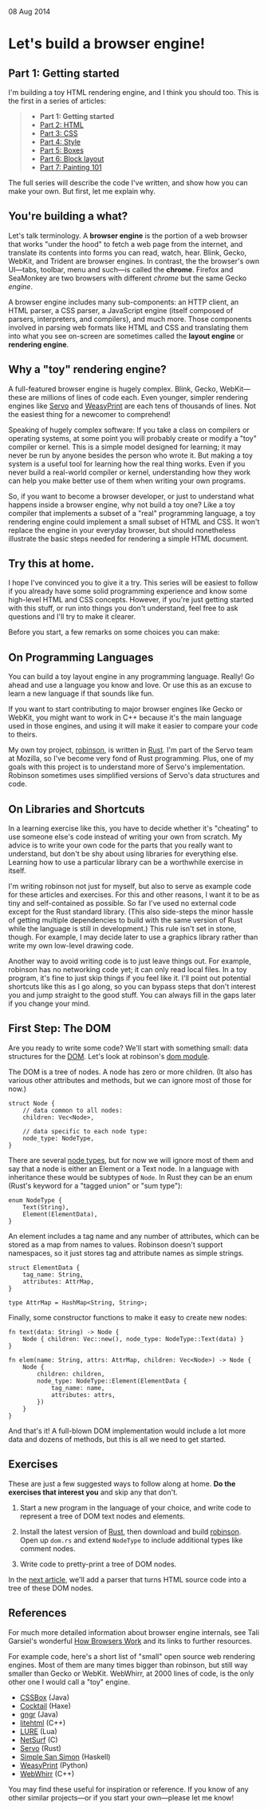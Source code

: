 08 Aug 2014

Let's build a browser engine!
=============================

Part 1: Getting started
-----------------------

I'm building a toy HTML rendering engine, and I think you should too. This is the first in a series of articles:

> *   **Part 1: Getting started**
> *   [Part 2: HTML](/mbrubeck/2014/08/11/toy-layout-engine-2.html)
> *   [Part 3: CSS](/mbrubeck/2014/08/13/toy-layout-engine-3-css.html)
> *   [Part 4: Style](/mbrubeck/2014/08/23/toy-layout-engine-4-style.html)
> *   [Part 5: Boxes](/mbrubeck/2014/09/08/toy-layout-engine-5-boxes.html)
> *   [Part 6: Block layout](/mbrubeck/2014/09/17/toy-layout-engine-6-block.html)
> *   [Part 7: Painting 101](/mbrubeck/2014/11/05/toy-layout-engine-7-painting.html)

The full series will describe the code I've written, and show how you can make your own. But first, let me explain why.

You're building a what?
-----------------------

Let's talk terminology. A **browser engine** is the portion of a web browser that works "under the hood" to fetch a web page from the internet, and translate its contents into forms you can read, watch, hear. Blink, Gecko, WebKit, and Trident are browser engines. In contrast, the the browser's own UI—tabs, toolbar, menu and such—is called the **chrome**. Firefox and SeaMonkey are two browsers with different _chrome_ but the same Gecko _engine_.

A browser engine includes many sub-components: an HTTP client, an HTML parser, a CSS parser, a JavaScript engine (itself composed of parsers, interpreters, and compilers), and much more. Those components involved in parsing web formats like HTML and CSS and translating them into what you see on-screen are sometimes called the **layout engine** or **rendering engine**.

Why a "toy" rendering engine?
-----------------------------

A full-featured browser engine is hugely complex. Blink, Gecko, WebKit—these are millions of lines of code each. Even younger, simpler rendering engines like [Servo](https://github.com/servo/servo/) and [WeasyPrint](http://weasyprint.org/) are each tens of thousands of lines. Not the easiest thing for a newcomer to comprehend!

Speaking of hugely complex software: If you take a class on compilers or operating systems, at some point you will probably create or modify a "toy" compiler or kernel. This is a simple model designed for learning; it may never be run by anyone besides the person who wrote it. But making a toy system is a useful tool for learning how the real thing works. Even if you never build a real-world compiler or kernel, understanding how they work can help you make better use of them when writing your own programs.

So, if you want to become a browser developer, or just to understand what happens inside a browser engine, why not build a toy one? Like a toy compiler that implements a subset of a "real" programming language, a toy rendering engine could implement a small subset of HTML and CSS. It won't replace the engine in your everyday browser, but should nonetheless illustrate the basic steps needed for rendering a simple HTML document.

Try this at home.
-----------------

I hope I've convinced you to give it a try. This series will be easiest to follow if you already have some solid programming experience and know some high-level HTML and CSS concepts. However, if you're just getting started with this stuff, or run into things you don't understand, feel free to ask questions and I'll try to make it clearer.

Before you start, a few remarks on some choices you can make:

On Programming Languages
------------------------

You can build a toy layout engine in any programming language. Really! Go ahead and use a language you know and love. Or use this as an excuse to learn a new language if that sounds like fun.

If you want to start contributing to major browser engines like Gecko or WebKit, you might want to work in C++ because it's the main language used in those engines, and using it will make it easier to compare your code to theirs.

My own toy project, [robinson](https://github.com/mbrubeck/robinson), is written in [Rust](http://www.rust-lang.org/). I'm part of the Servo team at Mozilla, so I've become very fond of Rust programming. Plus, one of my goals with this project is to understand more of Servo's implementation. Robinson sometimes uses simplified versions of Servo's data structures and code.

On Libraries and Shortcuts
--------------------------

In a learning exercise like this, you have to decide whether it's "cheating" to use someone else's code instead of writing your own from scratch. My advice is to write your own code for the parts that you really want to understand, but don't be shy about using libraries for everything else. Learning how to use a particular library can be a worthwhile exercise in itself.

I'm writing robinson not just for myself, but also to serve as example code for these articles and exercises. For this and other reasons, I want it to be as tiny and self-contained as possible. So far I've used no external code except for the Rust standard library. (This also side-steps the minor hassle of getting multiple dependencies to build with the same version of Rust while the language is still in development.) This rule isn't set in stone, though. For example, I may decide later to use a graphics library rather than write my own low-level drawing code.

Another way to avoid writing code is to just leave things out. For example, robinson has no networking code yet; it can only read local files. In a toy program, it's fine to just skip things if you feel like it. I'll point out potential shortcuts like this as I go along, so you can bypass steps that don't interest you and jump straight to the good stuff. You can always fill in the gaps later if you change your mind.

First Step: The DOM
-------------------

Are you ready to write some code? We'll start with something small: data structures for the [DOM](http://dom.spec.whatwg.org/ "Document
Object Model"). Let's look at robinson's [dom module](https://github.com/mbrubeck/robinson/blob/master/src/dom.rs).

The DOM is a tree of nodes. A node has zero or more children. (It also has various other attributes and methods, but we can ignore most of those for now.)

    struct Node {
        // data common to all nodes:
        children: Vec<Node>,
    
        // data specific to each node type:
        node_type: NodeType,
    }

There are several [node types](http://dom.spec.whatwg.org/#dom-node-nodetype), but for now we will ignore most of them and say that a node is either an Element or a Text node. In a language with inheritance these would be subtypes of `Node`. In Rust they can be an enum (Rust's keyword for a "tagged union" or "sum type"):

    enum NodeType {
        Text(String),
        Element(ElementData),
    }

An element includes a tag name and any number of attributes, which can be stored as a map from names to values. Robinson doesn't support namespaces, so it just stores tag and attribute names as simple strings.

    struct ElementData {
        tag_name: String,
        attributes: AttrMap,
    }
    
    type AttrMap = HashMap<String, String>;

Finally, some constructor functions to make it easy to create new nodes:

    fn text(data: String) -> Node {
        Node { children: Vec::new(), node_type: NodeType::Text(data) }
    }
    
    fn elem(name: String, attrs: AttrMap, children: Vec<Node>) -> Node {
        Node {
            children: children,
            node_type: NodeType::Element(ElementData {
                tag_name: name,
                attributes: attrs,
            })
        }
    }

And that's it! A full-blown DOM implementation would include a lot more data and dozens of methods, but this is all we need to get started.

Exercises
---------

These are just a few suggested ways to follow along at home. **Do the exercises that interest you** and skip any that don't.

1.  Start a new program in the language of your choice, and write code to represent a tree of DOM text nodes and elements.
    
2.  Install the latest version of [Rust](http://www.rust-lang.org/), then download and build [robinson](https://github.com/mbrubeck/robinson). Open up `dom.rs` and extend `NodeType` to include additional types like comment nodes.
    
3.  Write code to pretty-print a tree of DOM nodes.
    

In the [next article](/mbrubeck/2014/08/11/toy-layout-engine-2.html), we'll add a parser that turns HTML source code into a tree of these DOM nodes.

References
----------

For much more detailed information about browser engine internals, see Tali Garsiel's wonderful [How Browsers Work](http://www.html5rocks.com/en/tutorials/internals/howbrowserswork/) and its links to further resources.

For example code, here's a short list of "small" open source web rendering engines. Most of them are many times bigger than robinson, but still way smaller than Gecko or WebKit. WebWhirr, at 2000 lines of code, is the only other one I would call a "toy" engine.

*   [CSSBox](https://github.com/philborlin/CSSBox) (Java)
*   [Cocktail](https://github.com/silexlabs/Cocktail) (Haxe)
*   [gngr](https://gngr.info/) (Java)
*   [litehtml](https://github.com/tordex/litehtml) (C++)
*   [LURE](https://github.com/admin36/LURE) (Lua)
*   [NetSurf](http://www.netsurf-browser.org/) (C)
*   [Servo](https://github.com/servo/servo/) (Rust)
*   [Simple San Simon](http://hsbrowser.wordpress.com/3s-functional-web-browser/) (Haskell)
*   [WeasyPrint](https://github.com/Kozea/WeasyPrint) (Python)
*   [WebWhirr](https://github.com/reesmichael1/WebWhirr) (C++)

You may find these useful for inspiration or reference. If you know of any other similar projects—or if you start your own—please let me know!